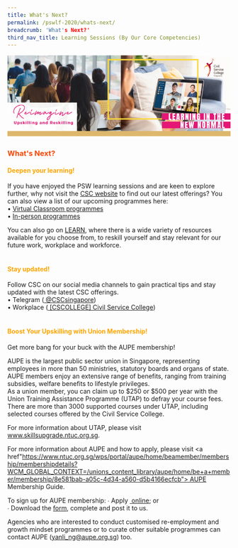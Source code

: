 ```yaml
---
title: What's Next?
permalink: /pswlf-2020/whats-next/
breadcrumb: 'What's Next?'
third_nav_title: Learning Sessions (By Our Core Competencies)
---
```

![Hero Image](/images/LINN_Hero.jpg)


### <font color="orangered"><b>What's Next?</b></font>
#### <font color="orange"><b>Deepen your learning!</b></font><br>
If you have enjoyed the PSW learning sessions and are keen to explore further, why not visit the <a href="https://www.csc.gov.sg/">CSC
  website</a> to find out our latest offerings? You can also view a list of our upcoming programmes here:<br />
  • <a href="/documents/MYNC_VCL_Listing.pdf">Virtual Classroom programmes</a><br>
  • <a href="/documents/In-person Programmes for FY20.pdf"> In-person programmes</a><br>

You can also go on <a href="www.learn.gov.sg">LEARN</a>, where there is a wide variety of resources available for you choose from,
to reskill yourself and stay relevant for our future work, workplace and workforce.<br><br>

#### <font color="orange"><b>Stay updated!</b></font><br>
Follow CSC on our social media channels to gain practical tips and stay updated with the latest CSC offerings.<br>
  • Telegram (<a href="https://t.me/CSCSingapore"> @CSCsingapore</a>)<br>
  • Workplace (<a href="https://onepublicservice.workplace.com/profile.php?id=100014966077110&sk=timeline"> [CSCOLLEGE] Civil Service College</a>)<br><br>
  
#### <font color="orange"><b>Boost Your Upskilling with Union Membership!</b></font><br>
Get more bang for your buck with the AUPE membership!<br>

AUPE is the largest public sector union in Singapore, representing employees in more than 50 ministries, statutory boards and organs of state. AUPE members enjoy an extensive range of benefits, ranging from training subsidies, welfare benefits to lifestyle privileges.<br>
As a union member, you can claim up to $250 or $500 per year with the Union Training Assistance Programme (UTAP) to defray your course fees. There are more than 3000 supported courses under UTAP, including selected courses offered by the Civil Service College.<br>

For more information about UTAP, please visit <a href="https://www.skillsupgrade.ntuc.org.sg">www.skillsupgrade.ntuc.org.sg</a>.<br>

For more information about AUPE and how to apply, please visit <a href"https://www.ntuc.org.sg/wps/portal/aupe/home/beamember/membership/membershipdetails?WCM_GLOBAL_CONTEXT=/unions_content_library/aupe/home/be+a+member/membership/8e581bab-a05c-4d34-a560-d5b4166ecfcb"> AUPE Membership Guide</a>.<br>

To sign up for AUPE membership:
∙ Apply <a href="https://www.ntuc.org.sg/wps/portal/aupe/home/signupform"> online</a>; or <br>
∙ Download the <a href="https://www.ntuc.org.sg/wps/wcm/connect/54a0e52e-c86b-4d2f-ac92-97758d36e1ec/AUPE++Membership+Application+Form+(1Sep2019).pdf?MOD=AJPERES">form</a>, complete and post it to us.<br>

Agencies who are interested to conduct customised re-employment and growth mindset programmes or to curate other suitable programmes can contact AUPE (<a href="mailto:yanli_ng@aupe.org.sg">yanli_ng@aupe.org.sg</a>) too.<br>

<br>
